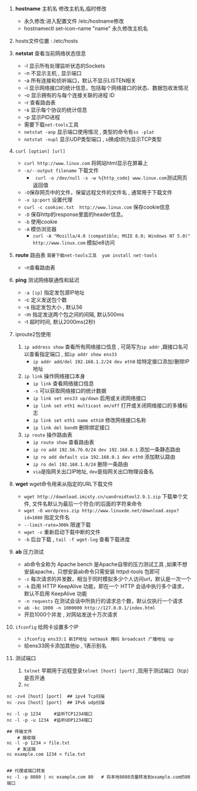 1. **hostname**  主机名  			修改主机名,临时修改
    - 永久修改:进入配置文件 /etc/hostname修改
    - hostnamectl set-icon-name "name"  永久修改主机名

2. hosts文件位置 :  /etc/hosts
	
3. **netstat**		查看当前网络状态信息
    - -l 显示所有处理监听状态的Sockets
    - -n 不显示主机 , 显示端口
    - -a 所有连接和侦听端口，默认不显示LISTEN相关
    - -i 显示网络接口的统计信息，包括每个网络接口的状态、数据包收发情况
    - -o 显示拥有的与每个连接关联的进程 ID
    - -r 查看路由表
    - -s 显示每个协议的统计信息
    - -p 显示PID进程
    - 需要下载`net-tools`工具
    - `netstat -anp` 显示端口使用情况 , 类型的命令有`ss -plat`
    - `netstat -nupl` 显示UDP类型端口 , u换成t则为显示TCP类型
		
5. `curl [option] [url]`
	- `curl http://www.linux.com` 将网站html显示在屏幕上 
	- `-o/--output filename` 下载文件
		- ` curl -o /dev/null -s -w %{http_code} www.linux.com`测试网页返回值
	- `-O`保存网页中的文件，保留远程文件的文件名 , 通常用于下载文件
	- `-x ip:port` 设置代理
	- `curl -c cookiec.txt  http://www.linux.com` 保存cookie信息
	- `-D` 保存http的response里面的header信息。
	- `-b` 使用cookie
	- `-A` 模仿浏览器
		- `curl -A "Mozilla/4.0 (compatible; MSIE 8.0; Windows NT 5.0)" http://www.linux.com` 模拟ie8访问

6. **route** 路由表  `需要下载net-tools工具  yum install net-tools`
	 - -n查看路由表

7. **ping** 测试网络联通性和延迟
	- `-a [ip]` 指定发包源IP地址
	- -c  定义发送包个数
	- -s 指定发包大小 , 默认56
	- -m 指定发送两个包之间的间隔, 默认500ms
	- -t 超时时间, 默认2000ms(2秒)

8. iproute2包使用
	1. `ip address show` 查看所有网络接口信息 , 可简写为`ip addr` ,跟接口名可以查看指定端口 , 如`ip addr show ens33`
		- `ip addr add/del 192.168.1.2/24 dev eth0` 给特定接口添加/删除IP地址
	1. `ip link` 操作网络接口本身
		- `ip link` 查看网络接口信息
		- `-s` 可以获取网络接口的统计数据
		- `ip link set ens33 up/down` 启用或关闭网络接口 
		- `ip link set eth1 multicast on/off` 打开或关闭网络接口的多播标志
		- `ip link set eth1 name eth10` 修改网络接口名称
		- `ip link del bond0` 删除绑定接口
	1. `ip route` 操作路由表
		- `ip route show` 查看路由表
		- `ip ro add 192.56.76.0/24 dev 192.168.0.1` 添加一条静态路由
		- `ip ro add default via 192.168.0.1 dev eth0` 添加默认路由
		- `ip ro del 192.168.1.0/24` 删除一条路由
		-  `via`是指网关出口IP地址, `dev`是指网关出口物理设备名

9. **wget** wget命令用来从指定的URL下载文件
	- `wget http://download.imisty.cn/uandroidtool2.9.1.zip` 下载单个文件, 文件名默认为最后一个符合/的后面的字符来命令
	- `wget -O wordpress.zip http://www.linuxde.net/download.aspx?id=1080` 指定文件名
	- `--limit-rate=300k` 限速下载
	- `wget -c` 重新启动下载中断的文件
	- `-b` 后台下载 , `tail -f wget-log` 查看下载进度

10. **ab** 压力测试
	- ab命令全称为 Apache bench 是Apache自带的压力测试工具 ,如果不想安装apache，只想安装ab命令只需安装 httpd-tools 包即可
	- `-c` 每次请求的并发数，相当于同时模拟多少个人访问url，默认是一次一个
	- `-k` 启用 HTTP KeepAlive 功能，即在一个 HTTP 会话中执行多个请求，默认不启用 KeepAlive 功能
	- `-n requests`  在测试会话中所执行的请求总个数，默认仅执行一个请求
	- `ab -kc 1000 -n 1000000 http://127.0.0.1/index.html`
	- 开启1000个并发 , 对网站发送十万次请求

11. `ifconfig` 给网卡设置多个IP
	-  `ifconfig ens33:1 新IP地址 netmask 掩码 broadcast 广播地址 up`
	- 给ens33网卡添加其他ip , 1表示别名 

12. 测试端口
	1. `telnet` 早期用于远程登录`telnet [host] [port]` ,现用于测试端口（tcp）是否开通
	2. `nc`  
```
nc -zv4 [host] [port]  ## ipv4 Tcp扫描
nc -zvu [host] [port]  ## IPv6 udp扫描

nc -l -p 1234     #监听TCP1234端口
nc -l -p -u 1234  #监听UDP1234端口

## 传输文件
	# 接收端
nc -l -p 1234 > file.txt
	# 发送端
nc example.com 1234 < file.txt


## 代理或端口转发
nc -l -p 8080 | nc example.com 80   # 将本地8080流量转发到example.com的80端口
```



